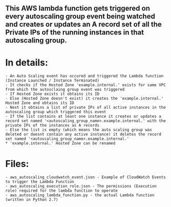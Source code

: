 ## This AWS lambda function gets triggered on every autoscaling group event being watched and creates or updates an A record set of all the Private IPs of the running instances in that autoscaling group.

# In details:
    - An Auto Scaling event has occured and triggered the Lambda function (Instance Launched / Instance Terminated)
    - It checks if the Hosted Zone 'example.internal.' exists for same VPC from which the autosclaing group event was triggered
    - If Hosted Zone exists it obtains its ID
    - Else (Hosted Zone doesn't exist) it creates the 'example.internal.' Hosted Zone and obtains its ID
    - Next it obtains a list of private IPs of all active instances in the autoscaling group which triggered this event
    - If the list contains at least one instance it creates or updates a record set named '<autoscaling_group_name>.example.internal.' with the private IPs of the instances as A records
    - Else the list is empty (which means the auto scaling group was deleted or doesnt contain any active instance) it deletes the record set named '<autoscaling_group_name>.example.internal.'
    * 'example.internal.' Hosted Zone can be renamed
    
# Files:
    - aws_autoscaling_cloudwatch_event.json - Example of CloudWatch Events to trigger the Lambda Function
    - aws_autoscaling_execution_role.json - The permissions (Execution role) required for the lambda function to operate
    - aws_autoscaling_lambda_function.py - the actual Lambda function (written in Python 2.7)
